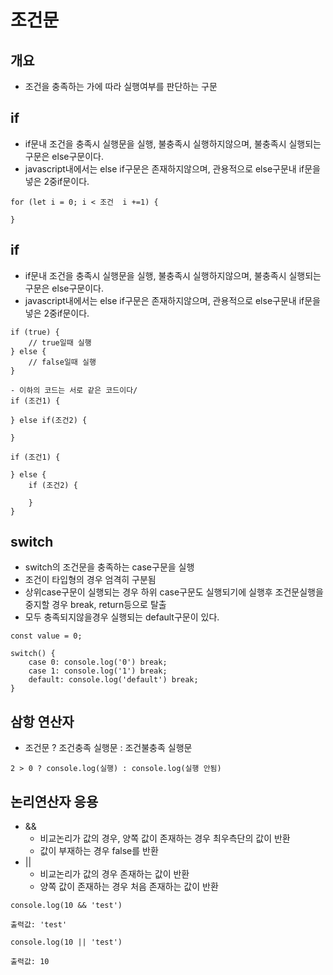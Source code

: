 # 조건문

## 개요
- 조건을 충족하는 가에 따라 실행여부를 판단하는 구문

## if
- if문내 조건을 충족시 실행문을 실행, 불충족시 실행하지않으며, 불충족시 실행되는 구문은 else구문이다.
- javascript내에서는 else if구문은 존재하지않으며, 관용적으로 else구문내 if문을 넣은 2중if문이다.
```
for (let i = 0; i < 조건  i +=1) {

}
```

## if
- if문내 조건을 충족시 실행문을 실행, 불충족시 실행하지않으며, 불충족시 실행되는 구문은 else구문이다.
- javascript내에서는 else if구문은 존재하지않으며, 관용적으로 else구문내 if문을 넣은 2중if문이다.
```
if (true) {
    // true일때 실행
} else {
    // false일때 실행
}

- 이하의 코드는 서로 같은 코드이다/
if (조건1) {

} else if(조건2) {

}

if (조건1) {

} else {
    if (조건2) {

    }
}

```

## switch
- switch의 조건문을 충족하는 case구문을 실행
- 조건이 타입형의 경우 엄격히 구분됨
- 상위case구문이 실행되는 경우 하위 case구문도 실행되기에 실행후 조건문실행을 중지할 경우 break, return등으로 탈출
- 모두 충족되지않을경우 실행되는 default구문이 있다.
```
const value = 0;

switch() {
    case 0: console.log('0') break;
    case 1: console.log('1') break;
    default: console.log('default') break;
}
```

## 삼항 연산자
- 조건문 ? 조건충족 실행문 : 조건불충족 실행문
```
2 > 0 ? console.log(실행) : console.log(실행 안됨)
```

## 논리연산자 응용
- &&
   - 비교논리가 값의 경우, 양쪽 값이 존재하는 경우 최우측단의 값이 반환
   - 값이 부재하는 경우 false를 반환
- ||
   - 비교논리가 값의 경우 존재하는 값이 반환
   - 양쪽 값이 존재하는 경우 처음 존재하는 값이 반환
```
console.log(10 && 'test')

출력값: 'test'

console.log(10 || 'test')

출력값: 10

```